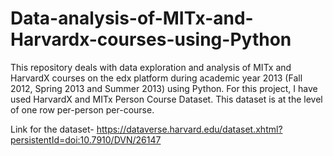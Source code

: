 # Data-analysis-of-MITx-and-Harvardx-courses-using-Python

This repository deals with data exploration and analysis of MITx and HarvardX courses on the edx platform during academic year 2013 (Fall 2012, Spring 2013 and Summer 2013) using Python. For this project, I have used HarvardX and MITx Person Course Dataset. This dataset is at the level of one row per-person per-course.

Link for the dataset- https://dataverse.harvard.edu/dataset.xhtml?persistentId=doi:10.7910/DVN/26147

